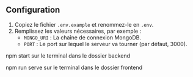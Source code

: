 
## Configuration

1. Copiez le fichier `.env.example` et renommez-le en `.env`.
2. Remplissez les valeurs nécessaires, par exemple :
   - `MONGO_URI` : La chaîne de connexion MongoDB.
   - `PORT` : Le port sur lequel le serveur va tourner (par défaut, 3000).


npm start sur le terminal dans le dossier backend


npm run serve sur le terminal dans le dossier frontend

